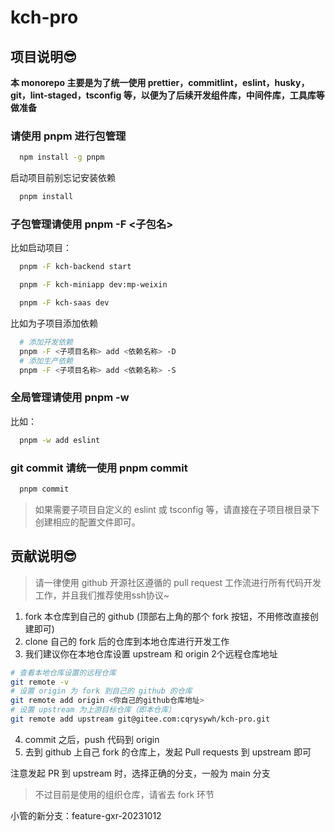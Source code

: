 # kch-pro

## 项目说明😎

**本 monorepo 主要是为了统一使用 prettier，commitlint，eslint，husky，git，lint-staged，tsconfig 等，以便为了后续开发组件库，中间件库，工具库等做准备**

### 请使用 pnpm 进行包管理

```bash
  npm install -g pnpm
```

启动项目前别忘记安装依赖

```bash
  pnpm install
```

### 子包管理请使用 pnpm -F <子包名>

比如启动项目：

```bash
  pnpm -F kch-backend start
```

```bash
  pnpm -F kch-miniapp dev:mp-weixin
```

```bash
  pnpm -F kch-saas dev
```

比如为子项目添加依赖

```bash
  # 添加开发依赖
  pnpm -F <子项目名称> add <依赖名称> -D
  # 添加生产依赖
  pnpm -F <子项目名称> add <依赖名称> -S
```

### 全局管理请使用 pnpm -w

比如：

```bash
  pnpm -w add eslint
```

### git commit 请统一使用 pnpm commit

```bash
  pnpm commit
```

> 如果需要子项目自定义的 eslint 或 tsconfig 等，请直接在子项目根目录下创建相应的配置文件即可。

## 贡献说明😎

> 请一律使用 github 开源社区遵循的 pull request 工作流进行所有代码开发工作，并且我们推荐使用ssh协议~

1. fork 本仓库到自己的 github (顶部右上角的那个 fork 按钮，不用修改直接创建即可)
2. clone 自己的 fork 后的仓库到本地仓库进行开发工作
3. 我们建议你在本地仓库设置 upstream 和 origin 2个远程仓库地址

```bash
# 查看本地仓库设置的远程仓库
git remote -v
# 设置 origin 为 fork 到自己的 github 的仓库
git remote add origin <你自己的github仓库地址>
# 设置 upstream 为上游目标仓库（即本仓库）
git remote add upstream git@gitee.com:cqrysywh/kch-pro.git
```

4. commit 之后，push 代码到 origin
5. 去到 github 上自己 fork 的仓库上，发起 Pull requests 到 upstream 即可

注意发起 PR 到 upstream 时，选择正确的分支，一般为 main 分支

> 不过目前是使用的组织仓库，请省去 fork 环节

小管的新分支：feature-gxr-20231012
